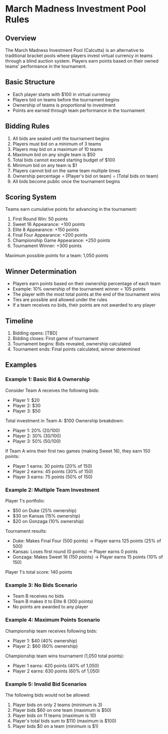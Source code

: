 # March Madness Investment Pool Rules

## Overview
The March Madness Investment Pool (Calcutta) is an alternative to traditional bracket pools where players invest virtual currency in teams through a blind auction system. Players earn points based on their owned teams' performance in the tournament.

## Basic Structure
- Each player starts with $100 in virtual currency
- Players bid on teams before the tournament begins
- Ownership of teams is proportional to investment
- Points are earned through team performance in the tournament

## Bidding Rules
1. All bids are sealed until the tournament begins
2. Players must bid on a minimum of 3 teams
3. Players may bid on a maximum of 10 teams
4. Maximum bid on any single team is $50
5. Total bids cannot exceed starting budget of $100
6. Minimum bid on any team is $1
7. Players cannot bid on the same team multiple times
8. Ownership percentage = (Player's bid on team) ÷ (Total bids on team)
9. All bids become public once the tournament begins

## Scoring System
Teams earn cumulative points for advancing in the tournament:
1. First Round Win: 50 points
2. Sweet 16 Appearance: +100 points
3. Elite 8 Appearance: +150 points
4. Final Four Appearance: +200 points
5. Championship Game Appearance: +250 points
6. Tournament Winner: +300 points

Maximum possible points for a team: 1,050 points

## Winner Determination
- Players earn points based on their ownership percentage of each team
- Example: 10% ownership of the tournament winner = 105 points
- The player with the most total points at the end of the tournament wins
- Ties are possible and allowed under the rules
- If a team receives no bids, their points are not awarded to any player

## Timeline
1. Bidding opens: [TBD]
2. Bidding closes: First game of tournament
3. Tournament begins: Bids revealed, ownership calculated
4. Tournament ends: Final points calculated, winner determined

## Examples

### Example 1: Basic Bid & Ownership
Consider Team A receives the following bids:
- Player 1: $20
- Player 2: $30
- Player 3: $50

Total investment in Team A: $100
Ownership breakdown:
- Player 1: 20% (20/100)
- Player 2: 30% (30/100)
- Player 3: 50% (50/100)

If Team A wins their first two games (making Sweet 16), they earn 150 points:
- Player 1 earns: 30 points (20% of 150)
- Player 2 earns: 45 points (30% of 150)
- Player 3 earns: 75 points (50% of 150)

### Example 2: Multiple Team Investment
Player 1's portfolio:
- $50 on Duke (25% ownership)
- $30 on Kansas (15% ownership)
- $20 on Gonzaga (10% ownership)

Tournament results:
- Duke: Makes Final Four (500 points) → Player earns 125 points (25% of 500)
- Kansas: Loses first round (0 points) → Player earns 0 points
- Gonzaga: Makes Sweet 16 (150 points) → Player earns 15 points (10% of 150)

Player 1's total score: 140 points

### Example 3: No Bids Scenario
- Team B receives no bids
- Team B makes it to Elite 8 (300 points)
- No points are awarded to any player

### Example 4: Maximum Points Scenario
Championship team receives following bids:
- Player 1: $40 (40% ownership)
- Player 2: $60 (60% ownership)

Championship team wins tournament (1,050 total points):
- Player 1 earns: 420 points (40% of 1,050)
- Player 2 earns: 630 points (60% of 1,050)

### Example 5: Invalid Bid Scenarios
The following bids would not be allowed:
1. Player bids on only 2 teams (minimum is 3)
2. Player bids $60 on one team (maximum is $50)
3. Player bids on 11 teams (maximum is 10)
4. Player's total bids sum to $110 (maximum is $100)
5. Player bids $0 on a team (minimum is $1)